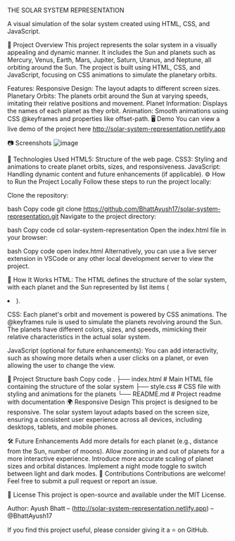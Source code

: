 THE SOLAR SYSTEM REPRESENTATION


A visual simulation of the solar system created using HTML, CSS, and JavaScript.
<!-- Replace this with a screenshot or gif of your project -->



🚀 Project Overview
This project represents the solar system in a visually appealing and dynamic manner. It includes the Sun and planets such as Mercury, Venus, Earth, Mars, Jupiter, Saturn, Uranus, and Neptune, all orbiting around the Sun. The project is built using HTML, CSS, and JavaScript, focusing on CSS animations to simulate the planetary orbits.

Features:
Responsive Design: The layout adapts to different screen sizes.
Planetary Orbits: The planets orbit around the Sun at varying speeds, imitating their relative positions and movement.
Planet Information: Displays the names of each planet as they orbit.
Animation: Smooth animations using CSS @keyframes and properties like offset-path.
🖥️ Demo
You can view a live demo of the project here <!-- Link to GitHub Pages or live hosted version -->http://solar-system-representation.netlify.app

📷 Screenshots
![image](https://github.com/user-attachments/assets/cc3186fc-cfe2-4644-bf0d-741f982309db)

<!-- Add screenshots of the project -->

🔧 Technologies Used
HTML5: Structure of the web page.
CSS3: Styling and animations to create planet orbits, sizes, and responsiveness.
JavaScript: Handling dynamic content and future enhancements (if applicable).
⚙️ How to Run the Project Locally
Follow these steps to run the project locally:

Clone the repository:

bash
Copy code
git clone https://github.com/BhattAyush17/solar-system-representation.git
Navigate to the project directory:

bash
Copy code
cd solar-system-representation
Open the index.html file in your browser:

bash
Copy code
open index.html
Alternatively, you can use a live server extension in VSCode or any other local development server to view the project.

🌟 How It Works
HTML: The HTML defines the structure of the solar system, with each planet and the Sun represented by list items (<li>).

CSS: Each planet's orbit and movement is powered by CSS animations. The @keyframes rule is used to simulate the planets revolving around the Sun. The planets have different colors, sizes, and speeds, mimicking their relative characteristics in the actual solar system.

JavaScript (optional for future enhancements): You can add interactivity, such as showing more details when a user clicks on a planet, or even allowing the user to change the view.

📂 Project Structure
bash
Copy code
.
├── index.html        # Main HTML file containing the structure of the solar system
├── style.css         # CSS file with styling and animations for the planets
└── README.md         # Project readme with documentation
🌍 Responsive Design
This project is designed to be responsive. The solar system layout adapts based on the screen size, ensuring a consistent user experience across all devices, including desktops, tablets, and mobile phones.

🛠️ Future Enhancements
Add more details for each planet (e.g., distance from the Sun, number of moons).
Allow zooming in and out of planets for a more interactive experience.
Introduce more accurate scaling of planet sizes and orbital distances.
Implement a night mode toggle to switch between light and dark modes.
🤝 Contributions
Contributions are welcome! Feel free to submit a pull request or report an issue.

📄 License
This project is open-source and available under the MIT License.

Author:
Ayush Bhatt – (http://solar-system-representation.netlify.app) –  @BhattAyush17

If you find this project useful, please consider giving it a ⭐️ on GitHub.
